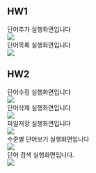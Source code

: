 <h2>HW1</h2>
단어추가 실행화면입니다<br>
<img src="https://github.com/Dongun614/JavaCRUD/blob/master/screenshots/HW1%20%EC%BA%A1%EC%B3%901.PNG?raw=true"><br>
단어목록 실행화면입니다<br>
<img src="https://github.com/Dongun614/JavaCRUD/blob/master/screenshots/HW1%20%EC%BA%A1%EC%B3%902.PNG?raw=true"><br>
<h2>HW2</h2>
단어수정 실행화면입니다<br>
<img src="https://github.com/Dongun614/JavaCRUD/blob/master/screenshots/HW2%20%EC%BA%A1%EC%B3%901.PNG?raw=true"><br>
단어삭제 실행화면입니다<br>
<img src="https://github.com/Dongun614/JavaCRUD/blob/master/screenshots/HW2%20%EC%BA%A1%EC%B3%902.PNG?raw=true"><br>
파일저장 실행화면입니다<br>
<img src="https://github.com/Dongun614/JavaCRUD/blob/master/screenshots/HW2%20%EC%BA%A1%EC%B3%903.PNG?raw=true"><br>
수준별 단어보기 실행화면입니다<br>
<img src="https://github.com/Dongun614/JavaCRUD/blob/master/screenshots/HW2%20%EC%BA%A1%EC%B3%904.PNG?raw=true"><br>
단어 검색 실행화면입니다.<br>
<img src="https://github.com/Dongun614/JavaCRUD/blob/master/screenshots/HW2%20%EC%BA%A1%EC%B3%905.PNG?raw=true"><br>
